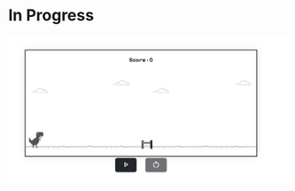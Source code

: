 # In Progress

![UI Image](https://raw.githubusercontent.com/ronak-44/Dino-game/main/src/images/UI.png)
